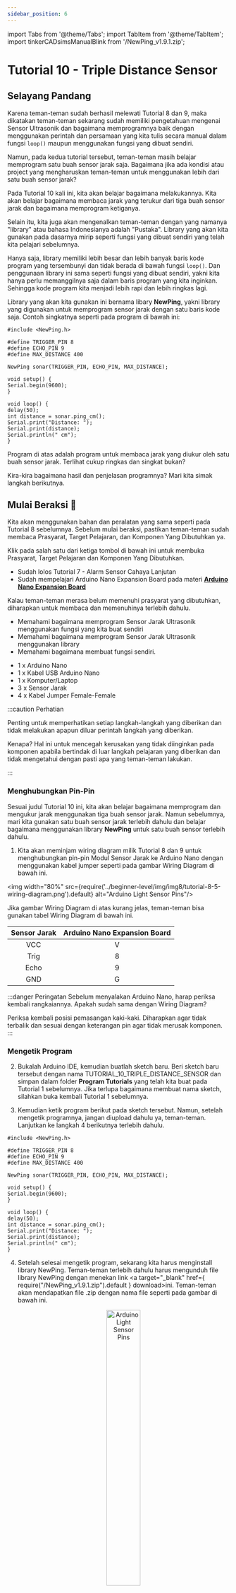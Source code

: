 ```yaml
---
sidebar_position: 6
---
```


import Tabs from '@theme/Tabs';
import TabItem from '@theme/TabItem';
import tinkerCADsimsManualBlink from '/NewPing_v1.9.1.zip';

# Tutorial 10 - Triple Distance Sensor

## Selayang Pandang

Karena teman-teman sudah berhasil melewati Tutorial 8 dan 9, maka dikatakan teman-teman sekarang sudah memiliki pengetahuan mengenai Sensor Ultrasonik dan bagaimana memprogramnya baik dengan menggunakan perintah dan persamaan yang kita tulis secara manual dalam fungsi `loop()` maupun menggunakan fungsi yang dibuat sendiri.

Namun, pada kedua tutorial tersebut, teman-teman masih belajar memprogram satu buah sensor jarak saja. Bagaimana jika ada kondisi atau project yang mengharuskan teman-teman untuk menggunakan lebih dari satu buah sensor jarak?

Pada Tutorial 10 kali ini, kita akan belajar bagaimana melakukannya. Kita akan belajar bagaimana membaca jarak yang terukur dari tiga buah sensor jarak dan bagaimana memprogram ketiganya.

Selain itu, kita juga akan mengenalkan teman-teman dengan yang namanya "library" atau bahasa Indonesianya adalah "Pustaka". Library yang akan kita gunakan pada dasarnya mirip seperti fungsi yang dibuat sendiri yang telah kita pelajari sebelumnya.

Hanya saja, library memiliki lebih besar dan lebih banyak baris kode program yang tersembunyi dan tidak berada di bawah fungsi `loop()`. Dan penggunaan library ini sama seperti fungsi yang dibuat sendiri, yakni kita hanya perlu memanggilnya saja dalam baris program yang kita inginkan. Sehingga kode program kita menjadi lebih rapi dan lebih ringkas lagi.

Library yang akan kita gunakan ini bernama libary **NewPing**, yakni library yang digunakan untuk memprogram sensor jarak dengan satu baris kode saja. Contoh singkatnya seperti pada program di bawah ini:

```arduino title="CONTOH" showLineNumbers
#include <NewPing.h>

#define TRIGGER_PIN 8
#define ECHO_PIN 9
#define MAX_DISTANCE 400

NewPing sonar(TRIGGER_PIN, ECHO_PIN, MAX_DISTANCE);

void setup() {
Serial.begin(9600);
}

void loop() {
delay(50);
int distance = sonar.ping_cm();
Serial.print("Distance: ");
Serial.print(distance);
Serial.println(" cm");
}
```

Program di atas adalah program untuk membaca jarak yang diukur oleh satu buah sensor jarak. Terlihat cukup ringkas dan singkat bukan?

Kira-kira bagaimana hasil dan penjelasan programnya? Mari kita simak langkah berikutnya.

## Mulai Beraksi 🚀

Kita akan menggunakan bahan dan peralatan yang sama seperti pada Tutorial 8 sebelumnya. Sebelum mulai beraksi, pastikan teman-teman sudah membaca Prasyarat, Target Pelajaran, dan Komponen Yang Dibutuhkan ya.

Klik pada salah satu dari ketiga tombol di bawah ini untuk membuka Prasyarat, Target Pelajaran dan Komponen Yang Dibutuhkan.

<Tabs className="unique-tabs">
<TabItem value="Prasyarat 🔑">

- Sudah lolos Tutorial 7 - Alarm Sensor Cahaya Lanjutan
- Sudah mempelajari Arduino Nano Expansion Board pada materi **[Arduino Nano Expansion Board](/docs/tutorial-arduino/arduino-hardware.md#arduino-nano-expansion-board)**

Kalau teman-teman merasa belum memenuhi prasyarat yang dibutuhkan, diharapkan untuk membaca dan memenuhinya terlebih dahulu.

</TabItem>

<TabItem value="Target Pelajaran 🎯">

- Memahami bagaimana memprogram Sensor Jarak Ultrasonik menggunakan fungsi yang kita buat sendiri
- Memahami bagaimana memprogram Sensor Jarak Ultrasonik menggunakan library
- Memahami bagaimana membuat fungsi sendiri.

</TabItem>

<TabItem value="Komponen Yang Dibutuhkan 🛠">

- 1 x Arduino Nano
- 1 x Kabel USB Arduino Nano
- 1 x Komputer/Laptop
- 3 x Sensor Jarak
- 4 x Kabel Jumper Female-Female

</TabItem>
</Tabs>

:::caution Perhatian

Penting untuk memperhatikan setiap langkah-langkah yang diberikan dan tidak melakukan apapun diluar perintah langkah yang diberikan.

Kenapa? Hal ini untuk mencegah kerusakan yang tidak diinginkan pada komponen apabila bertindak di luar langkah pelajaran yang diberikan dan tidak mengetahui dengan pasti apa yang teman-teman lakukan.

:::

### Menghubungkan Pin-Pin

Sesuai judul Tutorial 10 ini, kita akan belajar bagaimana memprogram dan mengukur jarak menggunakan tiga buah sensor jarak. Namun sebelumnya, mari kita gunakan satu buah sensor jarak terlebih dahulu dan belajar bagaimana menggunakan library **NewPing** untuk satu buah sensor terlebih dahulu.

1. Kita akan meminjam wiring diagram milik Tutorial 8 dan 9 untuk menghubungkan pin-pin Modul Sensor Jarak ke Arduino Nano dengan menggunakan kabel jumper seperti pada gambar Wiring Diagram di bawah ini.

<p align="center" width="100%">

<img width="80%" src={require('../beginner-level/img/img8/tutorial-8-5-wiring-diagram.png').default} alt="Arduino Light Sensor Pins"/>

</p>

Jika gambar Wiring Diagram di atas kurang jelas, teman-teman bisa gunakan tabel Wiring Diagram di bawah ini.

| Sensor Jarak | Arduino Nano Expansion Board |
| :----------: | :--------------------------: |
|     VCC      |              V               |
|     Trig     |              8               |
|     Echo     |              9               |
|     GND      |              G               |

:::danger Peringatan
Sebelum menyalakan Arduino Nano, harap periksa kembali rangkaiannya. Apakah sudah sama dengan Wiring Diagram?

Periksa kembali posisi pemasangan kaki-kaki. Diharapkan agar tidak terbalik dan sesuai dengan keterangan pin agar tidak merusak komponen.
:::

### Mengetik Program

2. Bukalah Arduino IDE, kemudian buatlah sketch baru. Beri sketch baru tersebut dengan nama TUTORIAL_10_TRIPLE_DISTANCE_SENSOR dan simpan dalam folder **Program Tutorials** yang telah kita buat pada Tutorial 1 sebelumnya. Jika terlupa bagaimana membuat nama sketch, silahkan buka kembali Tutorial 1 sebelumnya.

3. Kemudian ketik program berikut pada sketch tersebut. Namun, setelah mengetik programnya, jangan diupload dahulu ya, teman-teman. Lanjutkan ke langkah 4 berikutnya terlebih dahulu.

```arduino title="TUTORIAL_10_TRIPLE_DISTANCE_SENSOR.ino" showLineNumbers
#include <NewPing.h>

#define TRIGGER_PIN 8
#define ECHO_PIN 9
#define MAX_DISTANCE 400

NewPing sonar(TRIGGER_PIN, ECHO_PIN, MAX_DISTANCE);

void setup() {
Serial.begin(9600);
}

void loop() {
delay(50);
int distance = sonar.ping_cm();
Serial.print("Distance: ");
Serial.print(distance);
Serial.println(" cm");
}
```

4. Setelah selesai mengetik program, sekarang kita harus menginstall library NewPing. Teman-teman terlebih dahulu harus mengunduh file library NewPing dengan menekan link <a target="\_blank" href={ require("/NewPing_v1.9.1.zip").default } download>ini</a>. Teman-teman akan mendapatkan file .zip dengan nama file seperti pada gambar di bawah ini.

   <p align="center" width="100%">
   <img width="40%" src={require('../beginner-level/img/img10/tutorial-10-install-newping-0.png').default} alt="Arduino Light Sensor Pins"/>
   </p>

5. Setelah selesai mengunduh file library NewPing, selanjutnya kita akan menambahkan file .zip tersebut ke dalam Arduino IDE. Caranya adalah menekan tab `Sketch` > `Include Library` > `Add .ZIP Library` secara berurutan seperti pada gambar di bawah ini:

   <p align="center" width="100%">
   <img width="80%" src={require('../beginner-level/img/img10/tutorial-10-install-newping-1.png').default} alt="Arduino Light Sensor Pins"/>
   </p>

6. Begitu teman-teman menekan `Add .ZIP Library`, maka akan muncul jendela baru seperti pada gambar di bawah ini

   <p align="center" width="100%">
   <img width="80%" src={require('../beginner-level/img/img10/tutorial-10-install-newping-2.png').default} alt="Arduino Light Sensor Pins"/>
   </p>

   Tekan dua kali pada file **Download** seperti yang ditunjukkan pada gambar di atas.

7. Kemudian teman-teman akan masuk ke dalam file Download dan menemukan file .zip dengan nama NewPing seperti yang ditunjukkan pada gambar di bawah

   <p align="center" width="100%">
   <img width="80%" src={require('../beginner-level/img/img10/tutorial-10-install-newping-3.png').default} alt="Arduino Light Sensor Pins"/>
   </p>

   Tekan sekali saja pada file tersebut, kemudian tekan tombol **Open** yang berada pada pojok kanan bawah.

8. Apabila pada Notification Bar Arduino IDE berwarna orange dan menunjukkan pesan "A library named NewPing already exists", berarti library NewPing sudah berhasil diinstal.

   <p align="center" width="100%">
   <img width="80%" src={require('../beginner-level/img/img10/tutorial-10-install-newping-4.png').default} alt="Arduino Light Sensor Pins"/>
   </p>

9. Setelah selesai mengetik program, menginstall library, kemudian jalankan proses verify. Dan apabila proses verify sudah berhasil, upload lah program tersebut ke Arduino Nano.

10. Setelah proses upload berhasil, bukalah Serial Monitor, dan amati perubahan nilai jaraknya apabila kita mendekatkan atau menjauhkan tangan kita dari Sensor Jarak.

   <p align="center" width="100%">
   <img width="80%" src={require('../beginner-level/img/img10/tutorial-11-sermon.png').default} alt="Arduino Light Sensor Pins"/>
   </p>

<br/>

## Penjelasan Program

Mari kita mencari tahu bagaimana program yang kita upload tadi berjalan.

```arduino title="TUTORIAL_10_TRIPLE_DISTANCE_SENSOR.ino" showLineNumbers
#include <NewPing.h>

#define TRIGGER_PIN 8
#define ECHO_PIN 9
#define MAX_DISTANCE 400

NewPing sonar(TRIGGER_PIN, ECHO_PIN, MAX_DISTANCE);

void setup() {
Serial.begin(9600);
}

void loop() {
delay(50);
int distance = sonar.ping_cm();
Serial.print("Distance: ");
Serial.print(distance);
Serial.println(" cm");
}
```

Perhatikan bahwa pada baris 1, terdapat perintah `#include <NewPing.h>` yang memerintahkan Arduino IDE untuk memasukkan library NewPing ke dalam program. Kata "include" yang digunakan dalam perintah tersebut aslinya merupakan kata dari bahasa Inggris yang berarti "sertakan".

Maka secara tidak langsung, arti program pada baris 1 di atas adalah, "sertakan library NewPing". Perhatikan bahwa terdapat akhiran .h di belakang nama NewPing. Semua library yang akan digunakan dalam Arduino IDE memiliki akhiran .h di belakangnya. Selain itu, untuk memasukkan library, kita harus meletakkan nama library yang ingin dipanggil dalam tanda kurung panah `<` `>`.

Jadi, jika teman-teman menemukan baris program yang memiliki akhiran .h di dalam tanda kurung panah `<` `>`, maka bisa dikatakan itu adalah library.

Kemudian pada baris 3 sampai pada baris 5, terdapat perintah `#define`, yakni perintah yang digunakan untuk mendefinisikan suatu variabel dengan data yang berupa angka-angka tertentu.

```arduino
#define TRIGGER_PIN 8
#define ECHO_PIN 9
#define MAX_DISTANCE 400
```

Misalnya pada baris 3, terdapat perintah `#define TRIGGER_PIN 8`, kita membuat variabel bernama `TRIGGER_PIN` yang kemudian didefinisikan menyimpan angka 8. Sebenarnya, secara tepatnya, perintah `#define` tidak benar-benar memerintahkan untuk menyimpan angka 8 ke variabel `TRIGGER_PIN` melainkan membuat Arduino IDE berpikir bahwa variabel `TRIGGER_PIN` juga adalah angka 8.

Mengapa angka 8? Hal ini karena kita menghubungkan pin Trigger Sensor Jarak ke pin nomor 8 Arduino Nano. Sama halnya pada baris 4, yang mendefinisikan bahwa pin Echo Sensor Jarak terhubung ke pin nomor 9 Arduino Nano.

Kemudian pada baris 5, terdapat perintah untuk mendefinisikan variabel `MAX_DISTANCE` yang akan menyimpan jarak maksimal yang dapat diukur oleh Sensor Jarak adalah sejauh 400 Cm. Jadi, jika misalnya sensor jarak mengukur jarak yang melebihi jarak maksimal yang sudah didefinisikan, maka pada Serial Monitor akan mengeluarkan angka 0 Cm.

Kemudian pada baris 7, kita memiliki kode berikut

```arduino
NewPing sonar(TRIGGER_PIN, ECHO_PIN, MAX_DISTANCE);
```

`NewPing` merupakan kelas dari library yang kita gunakan. Kita akan belajar tentang kelas pada bahasa pemrograman nantinya pada level yang lebih tinggi lagi. Namun, untuk sekarang, anggaplah kelas `NewPing` pada dasarnya sama seperti perintah `#define` yang mendefisinikan suatu variabel.

Jika `#define` digunakan untuk mendefinisikan suatu variabel, sedangkan kelas `NewPing` digunakan untuk mendefinisikan objek. Objek disini maksudnya adalah sensor yang akan kita gunakan.

Sama seperti mendefinisikan variabel dengan nama bebas, kita juga dengan bebas bisa menamai sensor yang ingin kita gunakan. Nama sensor yang kita buat ini nantinya akan kita gunakan ketika kita ingin memanggilnya dalam fungsi `loop()` nantinya ketika kita ingin mengukur jarak menggunakan sensor tersebut.

Ketika membuat objek sensor, kita juga akan mendefinisikan nomor Arduino Nano yang akan terhubung dengan pin Trigger dan pin Echo sensor jarak yang kita gunakan serta mendefinisikan berapa jarak maksimum sensor jarak yang akan kita tetapkan.

Karena `TRIGGER_PIN` sudah didefinisikan sebagai angka `8` pada baris 3 sebelumnya, begitupula `ECHO_PIN` sudah didefinisikan sebagai angka `9` pada baris 4 sebelumnya, dan terakhir, `MAX_DISTANCE` telah didefinisikan sejauh `400` cm pada baris 5 sebelumnya, maka kode pada baris 7 akan seperti ini

```arduino
NewPing sonar(8, 9, 400);
```

Mirip seperti fungsi bukan? Dan fungsi tersebut memiliki tiga buah parameter, yakni 8, 9, dan 400. Kemudian `sonar` merupakan nama objek sensor jarak kita yang terhubung ke pin 8 dan pin 9 pada Arduino Nano.

Selanjutnya kita masuk ke fungsi `setup()`. Dalam fungsi setup, hanya terdapat perintah `Serial.begin(9600)` untuk memulai komunikasi serial antara Arduino Nano dengan Laptop/Komputer kita pada kecepatan baud rate 9600.

```arduino
void setup() {
Serial.begin(9600);
}
```

Kini kita masuk ke fungsi `loop()`. Perintah pertama pada fungsi `loop()` adalah perintah `delay(50)` karena kita ingin menunda selama 50 mili detik terlebih dahulu untuk membersihkan suara ultrasonik bekas pancaran sebelumnya.

```arduino
int distance = sonar.ping_cm();
```

Pada baris 15, kita membuat variabel bernama `distance` bertipe `int`, yakni tipe data untuk menyimpan bilangan bulat. Kemudian terdapat perintah `sonar.ping_cm()`. Disinilah semua proses pembacaan dan perhitungan sensor jarak dilakukan.

Masih ingat kah pada baris 7 sebelumnya, dimana kita menamai objek sensor yang kita gunakan dengan nama `sonar`? Benar, perintah pada baris 15 tersebut memerintahkan untuk membaca jarak sensor ultrasonik dengan tangan kita. Kemudian hasil pembacaannya akan disimpan dalam variabel `distance` tadi.

Dengan menggunakan library NewPing, kita cukup menggunakan perintah `namaSensorKita.ping_cm()` untuk membaca jarak dan menyimpan hasil pembacaan jaraknya ke dalam variabel yang kita buat.

Kalau misalnya nama sensor yang kita buat adalah `sensorKanan`, maka jika kita ingin membaca jaraknya, kita cukup menggunakan perintah `sensorKanan.ping_cm()`.

Hasil pembacaan sensor jarak yang tersimpan dalam variabel `distance` tadi kemudian akan dicetak pada Serial Monitor seperti yang terlihat pada baris 17 dalam program.

```arduino
Serial.print("Distance: ");
Serial.print(distance);
Serial.println(" cm");
```

Cukup ringkas bukan? Itulah kelebihannya jika kita menggunakan library NewPing untuk membaca/mengukur jarak suatu benda.

Setelah mengetahui bagaimana cara library NewPing bekerja. Mari kita menambah jumlah sensornya menjadi 2 buah sensor lagi sehingga secara keseluruhan kita akan memprogram tiga buah sensor.

## Memprogram Tiga Sensor Jarak

### Menghubungkan Pin-Pin

Mari kita ikuti langkah-langkah yang disediakan.

1. Kita akan menghubungkan pin-pin Modul Sensor Jarak ke Arduino Nano dengan menggunakan kabel jumper seperti pada gambar Wiring Diagram di bawah ini.

<p align="center" width="100%">

<img width="100%" src={require('../beginner-level/img/img10/tutorial-11-triple-sensor.png').default} alt="Arduino Light Sensor Pins"/>

</p>

Jika gambar Wiring Diagram di atas kurang jelas, teman-teman bisa gunakan tabel Wiring Diagram di bawah ini.

<table>
<tr><th>Sensor Jarak Kiri</th><th>Sensor Jarak Tengah</th><th>Sensor Jarak Kanan</th></tr>
<tr>
<td>

| Sensor Jarak | Arduino Nano Expansion Board |
| :----------: | :--------------------------: |
|     GND      |            Pin G             |
|     TRIG     |            Pin 8             |
|     ECHO     |            Pin 9             |
|     VCC      |            Pin V             |

</td>

<td>

| Sensor Jarak | Arduino Nano Expansion Board |
| :----------: | :--------------------------: |
|     GND      |            Pin G             |
|     TRIG     |            Pin 6             |
|     ECHO     |            Pin 5             |
|     VCC      |            Pin V             |

</td>

<td>

| Sensor Jarak | Arduino Nano Expansion Board |
| :----------: | :--------------------------: |
|     GND      |            Pin G             |
|     TRIG     |            Pin 2             |
|     ECHO     |            Pin 3             |
|     VCC      |            Pin V             |

</td>

</tr>

</table>

:::danger Peringatan
Sebelum menyalakan Arduino Nano, harap periksa kembali rangkaiannya. Apakah sudah sama dengan Wiring Diagram?

Periksa kembali posisi pemasangan kaki-kaki. Diharapkan agar tidak terbalik dan sesuai dengan keterangan pin agar tidak merusak komponen.
:::

### Mengetik Program

Setelah memastikan semua rangkaian sudah benar, ketiklah program di bawah ini.

```arduino title="TUTORIAL_10_TRIPLE_DISTANCE_SENSOR.ino" showLineNumbers
#include <NewPing.h>

//Sensor Kiri
#define LEFT_TRIGGER_PIN 8
#define LEFT_ECHO_PIN 9

//Sensor Tengah
#define CENTER_TRIGGER_PIN 6
#define CENTER_ECHO_PIN 5

//Sensor Kanan
#define RIGHT_TRIGGER_PIN 2
#define RIGHT_ECHO_PIN 3

#define MAX_DISTANCE 400

NewPing SensorKiri(LEFT_TRIGGER_PIN, LEFT_ECHO_PIN, MAX_DISTANCE);
NewPing SensorTengah(CENTER_TRIGGER_PIN, CENTER_ECHO_PIN, MAX_DISTANCE);
NewPing SensorKanan(RIGHT_TRIGGER_PIN, RIGHT_ECHO_PIN, MAX_DISTANCE);

void setup() {
Serial.begin(9600);
}

void loop() {
delay(50);
int dataKiri = SensorKiri.ping_cm();
int dataTengah = SensorTengah.ping_cm();
int dataKanan = SensorKanan.ping_cm();
Serial.print("Sensor Kiri: ");
Serial.print(dataKiri);
Serial.print(" cm");
Serial.print(" | ");
Serial.print("Sensor Tengah: ");
Serial.print(dataTengah);
Serial.print(" cm");
Serial.print(" | ");
Serial.print("Sensor Kanan: ");
Serial.print(dataKanan);
Serial.println(" cm");
}
```

Setelah mengupload program tersebut, nantinya teman-teman akan mendapati informasi pada Serial Monitor seperti pada gambar di bawah ini

<p align="center" width="100%">

<img width="80%" src={require('../beginner-level/img/img10/tutorial-11-triple-sensor-sermon.png').default} alt="Arduino Light Sensor Pins"/>

</p>

Nantinya, angka 0 pada gambar di atas akan terganti dengan angka sesuai dengan hasil pengukuran yang didapatkan oleh sensor jarak milik teman-teman.

### Penjelasan Program

Secara singkat, penjelasan program untuk tiga buah sensor jarak ini pada dasarnya sama seperti penjelasan program untuk satu buah sensor sebelumnya.

Seperti mendefinisikan nomor pin-pin Arduino Nano yang akan digunakan untuk menghubungkan pin-pin Trigger dan Echo Sensor Jarak. Mendefinisikan jarak maksimum yang harus dibaca oleh Sensor jarak. Kemudian memanggil kelas NewPing untuk membuat nama sensor yang akan digunakan. Kemudian, memanggil nama sensor yang telah dibuat tadi untuk dilakukan pengukuran menggunakan perintah namaSensor.ping_cm() dan menyimpan hasil pengukurannya ke dalam suatu variabel.

Hanya saja, karena kita menggunakan tiga buah sensor, kita melakukan semua itu sebanyak tiga kali.

Sebagai contoh, baris 4 sampai 5 yang diterangi di bawah ini akan mendefinisikan bahwa pin Trigger Sensor Kiri akan terhubung pada pin Arduino Nano nomor 8. Begitupula pin Echo Sensor Kiri akan terhubung pada pin Arduino Nano nomor 9.

Sementara untuk sensor tengah dan kanan bisa teman-teman lihat pada baris berikutnya. Penomoran pin-pin nya akan sesuai dengan Wiring Diagram atau Tabel Diagram yang teman-teman gunakan.

```arduino title="TUTORIAL_10_TRIPLE_DISTANCE_SENSOR.ino" showLineNumbers
#include <NewPing.h>

//highlight-start
//Sensor Kiri
#define LEFT_TRIGGER_PIN 8
#define LEFT_ECHO_PIN 9
//highlight-end

//Sensor Tengah
#define CENTER_TRIGGER_PIN 6
#define CENTER_ECHO_PIN 5

//Sensor Kanan
#define RIGHT_TRIGGER_PIN 2
#define RIGHT_ECHO_PIN 3

#define MAX_DISTANCE 400

NewPing SensorKiri(LEFT_TRIGGER_PIN, LEFT_ECHO_PIN, MAX_DISTANCE);
NewPing SensorTengah(CENTER_TRIGGER_PIN, CENTER_ECHO_PIN, MAX_DISTANCE);
NewPing SensorKanan(RIGHT_TRIGGER_PIN, RIGHT_ECHO_PIN, MAX_DISTANCE);

void setup() {
Serial.begin(9600);
}

void loop() {
delay(50);
int dataKiri = SensorKiri.ping_cm();
int dataTengah = SensorTengah.ping_cm();
int dataKanan = SensorKanan.ping_cm();
Serial.print("Sensor Kiri: ");
Serial.print(dataKiri);
Serial.print(" cm");
Serial.print(" | ");
Serial.print("Sensor Tengah: ");
Serial.print(dataTengah);
Serial.print(" cm");
Serial.print(" | ");
Serial.print("Sensor Kanan: ");
Serial.print(dataKanan);
Serial.println(" cm");
}
```

Kemudian pada baris 15, kita mendefinisikan MAX_DISTANCE untuk menetapkan jarak maksimal yang dapat diukur oleh Sensor Jarak sejauh 400 cm. Kita mendefinisikannya sekali karena kita akan menggunakannya untuk ketiga sensor.

Selanjutnya, pada baris 17, 18, dan 19 berturut-turut, kita membuat tiga buah objek sensor menggunakan kelas `NewPing`. Bisakah teman-teman lihat nama ketiga objek sensor yang kita buat pada program di bawah ini?

```arduino title="TUTORIAL_10_TRIPLE_DISTANCE_SENSOR.ino"
NewPing SensorKiri(LEFT_TRIGGER_PIN, LEFT_ECHO_PIN, MAX_DISTANCE);
NewPing SensorTengah(CENTER_TRIGGER_PIN, CENTER_ECHO_PIN, MAX_DISTANCE);
NewPing SensorKanan(RIGHT_TRIGGER_PIN, RIGHT_ECHO_PIN, MAX_DISTANCE);
```

Benar, ketiga objek sensor tersebut memiliki nama yang unik dan saling berbeda, yaitu `SensorKiri`, `SensorTengah`, dan `SensorKanan`. Masing-masing objek tersebut juga telah didefinisikan nomor pin-pin Arduino Nano yang terhubung pada pin Trigger dan pin Echo sensor jarak.

Misalnya untuk objek `SensorKiri`, pin Triggernya terhubung pada pin nomor `LEFT_TRIGGER_PIN`. Tahukah teman-teman `LEFT_TRIGGER_PIN` itu maksudnya pin nomor berapa? Jawabannya bisa teman-teman lihat pada baris 4 program, yaitu pin nomor 4 karena kita telah mendefinisikan `LEFT_TRIGGER_PIN` sebagai angka 8. Begitu pula untuk pin Echo milik `SensorKiri` terhubung pada pin 9.

```arduino title="TUTORIAL_10_TRIPLE_DISTANCE_SENSOR.ino"
int dataKiri = SensorKiri.ping_cm();
int dataTengah = SensorTengah.ping_cm();
int dataKanan = SensorKanan.ping_cm();
```

Selanjutnya kita masuk pada fungsi `loop()`. Kita membuat tiga buah variabel baru bertipe `int` untuk menyimpan nilai hasil pengukuran sensor jarak dalam bilangan bulat. Ketiga variabel tersebut memiliki nama yang unik dan berbeda satu sama lainnya.

Untuk mengukur atau membaca jarak pada setiap sensor yang kita inginkan, kita cukup menggunakan perintah `namaSensor.ping_cm()` dimana `namaSensor` diganti dengan nama sensor yang telah kita buat pada baris 17, 18, dan 19 sebelumnya, yakni `SensorKiri`, `SensorTengah`, dan `SensorKanan`.

Begitu variabel dataKiri, dataTengah, dataKanan telah menyimpan hasil pengukuran ketiga sensor, kita akan menampilkan data nya pada Serial Monitor dengan perintah `serial.print()`

```arduino title="TUTORIAL_10_TRIPLE_DISTANCE_SENSOR.ino"
Serial.print("Sensor Kiri: ");
Serial.print(dataKiri);
Serial.print(" cm");
Serial.print(" | ");
Serial.print("Sensor Tengah: ");
Serial.print(dataTengah);
Serial.print(" cm");
Serial.print(" | ");
Serial.print("Sensor Kanan: ");
Serial.print(dataKanan);
Serial.println(" cm");
```
